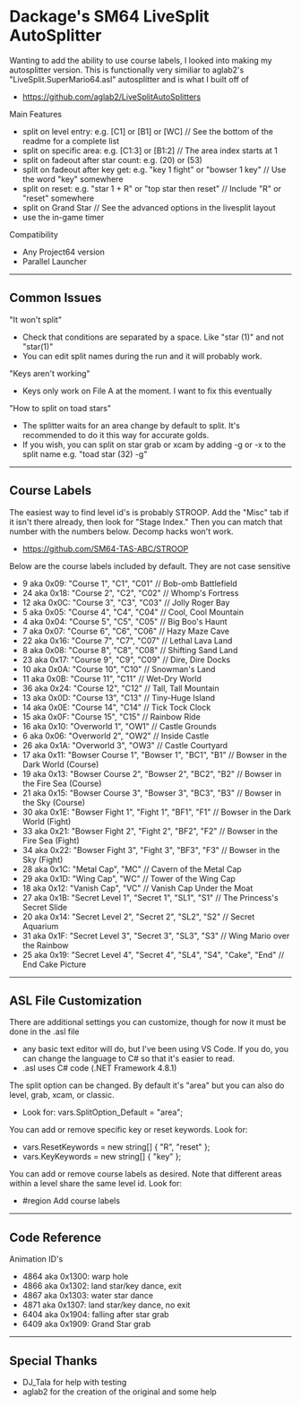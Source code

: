 # Dackage's SM64 LiveSplit AutoSplitter

Wanting to add the ability to use course labels, I looked into making my autosplitter version. This is
	functionally very similiar to aglab2's "LiveSplit.SuperMario64.asl" autosplitter and is what I built off of
- https://github.com/aglab2/LiveSplitAutoSplitters

Main Features
- split on level entry: e.g. [C1] or [B1] or [WC] // See the bottom of the readme for a complete list
- split on specific area: e.g. [C1:3] or [B1:2] // The area index starts at 1
- split on fadeout after star count: e.g. (20) or (53)
- split on fadeout after key get: e.g. "key 1 fight" or "bowser 1 key" // Use the word "key" somewhere
- split on reset: e.g. "star 1 + R" or "top star then reset" // Include "R" or "reset" somewhere
- split on Grand Star // See the advanced options in the livesplit layout
- use the in-game timer

Compatibility
- Any Project64 version
- Parallel Launcher

----------
Common Issues
----------
"It won't split"
- Check that conditions are separated by a space. Like "star (1)" and not "star(1)"
- You can edit split names during the run and it will probably work.

"Keys aren't working"
- Keys only work on File A at the moment. I want to fix this eventually

"How to split on toad stars" 
- The splitter waits for an area change by default to split. It's recommended to do it this way for accurate golds.
- If you wish, you can split on star grab or xcam by adding -g or -x to the split name e.g. "toad star (32) -g"

-------------
Course Labels
-------------

The easiest way to find level id's is probably STROOP. Add the "Misc" tab if it isn't there already, then look for "Stage Index."
    Then you can match that number with the numbers below. Decomp hacks won't work.
- https://github.com/SM64-TAS-ABC/STROOP

Below are the course labels included by default. They are not case sensitive
- 9 aka 0x09: "Course 1", "C1", "C01" // Bob-omb Battlefield
- 24 aka 0x18: "Course 2", "C2", "C02" // Whomp's Fortress
- 12 aka 0x0C: "Course 3", "C3", "C03" // Jolly Roger Bay
- 5 aka 0x05: "Course 4", "C4", "C04" // Cool, Cool Mountain
- 4 aka 0x04: "Course 5", "C5", "C05" // Big Boo's Haunt
- 7 aka 0x07: "Course 6", "C6", "C06" // Hazy Maze Cave
- 22 aka 0x16: "Course 7", "C7", "C07" // Lethal Lava Land
- 8 aka 0x08: "Course 8", "C8", "C08" // Shifting Sand Land
- 23 aka 0x17: "Course 9", "C9", "C09" // Dire, Dire Docks
- 10 aka 0x0A: "Course 10", "C10" // Snowman's Land
- 11 aka 0x0B: "Course 11", "C11" // Wet-Dry World
- 36 aka 0x24: "Course 12", "C12" // Tall, Tall Mountain
- 13 aka 0x0D: "Course 13", "C13" // Tiny-Huge Island
- 14 aka 0x0E: "Course 14", "C14" // Tick Tock Clock
- 15 aka 0x0F: "Course 15", "C15" // Rainbow Ride
- 16 aka 0x10: "Overworld 1", "OW1" // Castle Grounds
- 6 aka 0x06: "Overworld 2", "OW2" // Inside Castle
- 26 aka 0x1A: "Overworld 3", "OW3" // Castle Courtyard
- 17 aka 0x11: "Bowser Course 1", "Bowser 1", "BC1", "B1" // Bowser in the Dark World (Course)
- 19 aka 0x13: "Bowser Course 2", "Bowser 2", "BC2", "B2" // Bowser in the Fire Sea (Course)
- 21 aka 0x15: "Bowser Course 3", "Bowser 3", "BC3", "B3" // Bowser in the Sky (Course)
- 30 aka 0x1E: "Bowser Fight 1", "Fight 1", "BF1", "F1" // Bowser in the Dark World (Fight)
- 33 aka 0x21: "Bowser Fight 2", "Fight 2", "BF2", "F2" // Bowser in the Fire Sea (Fight)
- 34 aka 0x22: "Bowser Fight 3", "Fight 3", "BF3", "F3" // Bowser in the Sky (Fight)
- 28 aka 0x1C: "Metal Cap", "MC" // Cavern of the Metal Cap
- 29 aka 0x1D: "Wing Cap", "WC" // Tower of the Wing Cap
- 18 aka 0x12: "Vanish Cap", "VC" // Vanish Cap Under the Moat
- 27 aka 0x1B: "Secret Level 1", "Secret 1", "SL1", "S1" // The Princess's Secret Slide
- 20 aka 0x14: "Secret Level 2", "Secret 2", "SL2", "S2" // Secret Aquarium
- 31 aka 0x1F: "Secret Level 3", "Secret 3", "SL3", "S3" // Wing Mario over the Rainbow
- 25 aka 0x19: "Secret Level 4", "Secret 4", "SL4", "S4", "Cake", "End" // End Cake Picture

----------------------
ASL File Customization
----------------------

There are additional settings you can customize, though for now it must be done in the .asl file
- any basic text editor will do, but I've been using VS Code. If you do, you can change the language to C#
	so that it's easier to read.
- .asl uses C# code (.NET Framework 4.8.1)

The split option can be changed. By default it's "area" but you can also do level, grab, xcam, or classic.
- Look for: vars.SplitOption_Default = "area";
	
You can add or remove specific key or reset keywords. Look for:
- vars.ResetKeywords = new string[] { "R", "reset" };
- vars.KeyKeywords = new string[] { "key" };
	
You can add or remove course labels as desired. Note that different areas within a level share the
	same level id. Look for:
- #region Add course labels

--------------
Code Reference
--------------

Animation ID's
- 4864 aka 0x1300: warp hole
- 4866 aka 0x1302: land star/key dance, exit
- 4867 aka 0x1303: water star dance
- 4871 aka 0x1307: land star/key dance, no exit
- 6404 aka 0x1904: falling after star grab
- 6409 aka 0x1909: Grand Star grab

--------------
Special Thanks
--------------

- DJ_Tala for help with testing
- aglab2 for the creation of the original and some help
